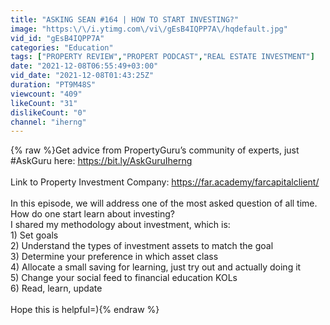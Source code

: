 ```yaml
---
title: "ASKING SEAN #164 | HOW TO START INVESTING?"
image: "https:\/\/i.ytimg.com\/vi\/gEsB4IQPP7A\/hqdefault.jpg"
vid_id: "gEsB4IQPP7A"
categories: "Education"
tags: ["PROPERTY REVIEW","PROPERT PODCAST","REAL ESTATE INVESTMENT"]
date: "2021-12-08T06:55:49+03:00"
vid_date: "2021-12-08T01:43:25Z"
duration: "PT9M48S"
viewcount: "409"
likeCount: "31"
dislikeCount: "0"
channel: "iherng"
---
```

{% raw %}Get advice from PropertyGuru’s community of experts, just #AskGuru here: <a rel="nofollow" target="blank" href="https://bit.ly/AskGuruIherng">https://bit.ly/AskGuruIherng</a><br /><br />Link to Property Investment Company: <a rel="nofollow" target="blank" href="https://far.academy/farcapitalclient/">https://far.academy/farcapitalclient/</a><br /><br />In this episode, we will address one of the most asked question of all time. How do one start learn about investing? <br />I shared my methodology about investment, which is: <br />1) Set goals <br />2) Understand the types of investment assets to match the goal <br />3) Determine your preference in which asset class <br />4) Allocate a small saving for learning, just try out and actually doing it <br />5) Change your social feed to financial education KOLs <br />6) Read, learn, update<br /><br />Hope this is helpful=){% endraw %}
